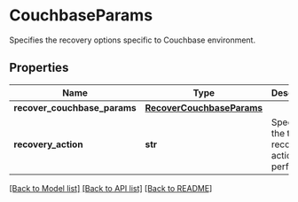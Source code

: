# CouchbaseParams

Specifies the recovery options specific to Couchbase environment.

## Properties
Name | Type | Description | Notes
------------ | ------------- | ------------- | -------------
**recover_couchbase_params** | [**RecoverCouchbaseParams**](RecoverCouchbaseParams.md) |  | 
**recovery_action** | **str** | Specifies the type of recover action to be performed. | defaults to "RecoverObjects"

[[Back to Model list]](../README.md#documentation-for-models) [[Back to API list]](../README.md#documentation-for-api-endpoints) [[Back to README]](../README.md)


